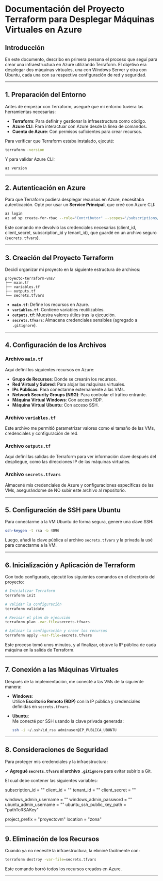 # Documentación del Proyecto Terraform para Desplegar Máquinas Virtuales en Azure

## Introducción

En este documento, describo en primera persona el proceso que seguí para crear una infraestructura en Azure utilizando Terraform. El objetivo era desplegar dos máquinas virtuales, una con Windows Server y otra con Ubuntu, cada una con su respectiva configuración de red y seguridad.

---

## **1. Preparación del Entorno**

Antes de empezar con Terraform, aseguré que mi entorno tuviera las herramientas necesarias:

- **Terraform**: Para definir y gestionar la infraestructura como código.
- **Azure CLI**: Para interactuar con Azure desde la línea de comandos.
- **Cuenta de Azure**: Con permisos suficientes para crear recursos.

Para verificar que Terraform estaba instalado, ejecuté:

```bash
terraform -version
```

Y para validar Azure CLI:

```bash
az version
```

---

## **2. Autenticación en Azure**

Para que Terraform pudiera desplegar recursos en Azure, necesitaba autenticación. Opté por usar un **Service Principal**, que creé con Azure CLI:

```bash
az login
az ad sp create-for-rbac --role="Contributor" --scopes="/subscriptions/TU-SUBSCRIPTION-ID"
```

Este comando me devolvió las credenciales necesarias (client_id, client_secret, subscription_id y tenant_id), que guardé en un archivo seguro (`secrets.tfvars`).

---

## **3. Creación del Proyecto Terraform**

Decidí organizar mi proyecto en la siguiente estructura de archivos:

```
proyecto-terraform-vms/
├── main.tf
├── variables.tf
├── outputs.tf
└── secrets.tfvars
```

- **`main.tf`**: Define los recursos en Azure.
- **`variables.tf`**: Contiene variables reutilizables.
- **`outputs.tf`**: Muestra valores útiles tras la ejecución.
- **`secrets.tfvars`**: Almacena credenciales sensibles (agregado a `.gitignore`).

---

## **4. Configuración de los Archivos**

### **Archivo `main.tf`**

Aquí definí los siguientes recursos en Azure:

- **Grupo de Recursos**: Donde se crearán los recursos.
- **Red Virtual y Subred**: Para alojar las máquinas virtuales.
- **IPs Públicas**: Para conectarme externamente a las VMs.
- **Network Security Groups (NSG)**: Para controlar el tráfico entrante.
- **Máquina Virtual Windows**: Con acceso RDP.
- **Máquina Virtual Ubuntu**: Con acceso SSH.

### **Archivo `variables.tf`**

Este archivo me permitió parametrizar valores como el tamaño de las VMs, credenciales y configuración de red.

### **Archivo `outputs.tf`**

Aquí definí las salidas de Terraform para ver información clave después del despliegue, como las direcciones IP de las máquinas virtuales.

### **Archivo `secrets.tfvars`**

Almacené mis credenciales de Azure y configuraciones específicas de las VMs, asegurándome de NO subir este archivo al repositorio.

---

## **5. Configuración de SSH para Ubuntu**

Para conectarme a la VM Ubuntu de forma segura, generé una clave SSH:

```bash
ssh-keygen -t rsa -b 4096
```

Luego, añadí la clave pública al archivo `secrets.tfvars` y la privada la usé para conectarme a la VM.

---

## **6. Inicialización y Aplicación de Terraform**

Con todo configurado, ejecuté los siguientes comandos en el directorio del proyecto:

```bash
# Inicializar Terraform
terraform init

# Validar la configuración
terraform validate

# Revisar el plan de ejecución
terraform plan -var-file=secrets.tfvars

# Aplicar la configuración y crear los recursos
terraform apply -var-file=secrets.tfvars
```

Este proceso tomó unos minutos, y al finalizar, obtuve la IP pública de cada máquina en la salida de Terraform.

---

## **7. Conexión a las Máquinas Virtuales**

Después de la implementación, me conecté a las VMs de la siguiente manera:

- **Windows**:  
  Utilicé **Escritorio Remoto (RDP)** con la IP pública y credenciales definidas en `secrets.tfvars`.

- **Ubuntu**:  
  Me conecté por SSH usando la clave privada generada:

  ```bash
  ssh -i ~/.ssh/id_rsa adminuser@IP_PUBLICA_UBUNTU
  ```

---

## **8. Consideraciones de Seguridad**

Para proteger mis credenciales y la infraestructura:

✔ **Agregué `secrets.tfvars` al archivo `.gitignore`** para evitar subirlo a Git.

El cual debe contener las siguientes variables:

subscription_id = ""
client_id = ""
tenant_id = ""
client_secret = ""

windows_admin_username = ""
windows_admin_password = ""
ubuntu_admin_username = ""
ubuntu_ssh_public_key_path = "pathToRSAKey"

project_prefix = "proyectovm"
location = "zona"

---

## **9. Eliminación de los Recursos**

Cuando ya no necesité la infraestructura, la eliminé fácilmente con:

```bash
terraform destroy -var-file=secrets.tfvars
```

Este comando borró todos los recursos creados en Azure.

---
